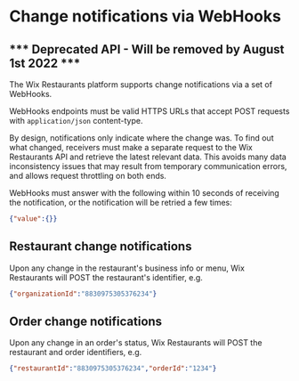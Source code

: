 # Change notifications via WebHooks 

## *** Deprecated API - Will be removed by August 1st 2022 ***

The Wix Restaurants platform supports change notifications via a set of WebHooks.

WebHooks endpoints must be valid HTTPS URLs that accept POST requests with `application/json` content-type.

By design, notifications only indicate where the change was. To find out what changed, receivers must make a separate request to the Wix Restaurants API and retrieve the latest relevant data. This avoids many data inconsistency issues that may result from temporary communication errors, and allows request throttling on both ends.

WebHooks must answer with the following within 10 seconds of receiving the notification, or the notification will be retried a few times:

~~~ json
{"value":{}}
~~~


## Restaurant change notifications
Upon any change in the restaurant's business info or menu, Wix Restaurants will POST the restaurant's identifier, e.g.

~~~ json
{"organizationId":"8830975305376234"}
~~~

## Order change notifications
Upon any change in an order's status, Wix Restaurants will POST the restaurant and order identifiers, e.g.

~~~ json
{"restaurantId":"8830975305376234","orderId":"1234"}
~~~
